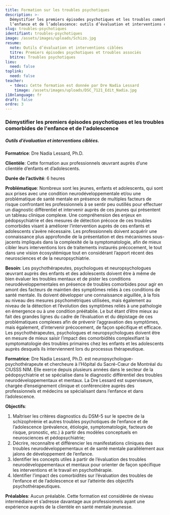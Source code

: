```yaml
---
title: Formation sur les troubles psychotiques
description: >-
  Démystifier les premiers épisodes psychotiques et les troubles comorbides de
  l’enfance et de l’adolescence: outils d’évaluation et interventions ciblées
slug: troubles-psychotiques
identifiant: troubles-psychotiques
image: /assets/images/uploads/Schizo.jpg
resume:
  note: Outils d’évaluation et interventions ciblées
  titre: Premiers épisodes psychotiques et troubles associés
  btitre: Troubles psychotiques
lieu:
  need: false
toplink:
  need: false
teacher:
  - tdesc: Cette formation est donnée par Dre Nadia Lessard
    timage: /assets/images/uploads/DSC_7121_Edit_Nadia.jpg
i18nlanguage: fr
draft: false
ordre: 3
---
```


### Démystifier les premiers épisodes psychotiques et les troubles comorbides de l'enfance et de l'adolescence 
##### Outils d’évaluation et interventions ciblées.

**Formatrice**: Dre Nadia Lessard, Ph.D. 

**Clientèle**: Cette formation aux professionnels œuvrant auprès d’une clientèle d’enfants et d’adolescents.

**Durée de l’activité**: 6 heures

**Problématique**: Nombreux sont les jeunes, enfants et adolescents, qui sont aux prises avec une condition neurodéveloppementale et/ou une problématique de santé mentale en présence de multiples facteurs de risque confrontant les professionnels à se sentir peu outillés pour effectuer un diagnostic différentiel et intervenir auprès de ces jeunes qui présentent un tableau clinique complexe. Une compréhension des enjeux en pédopsychiatrie et des mesures de détection précoce de ces troubles comorbides visant à améliorer l’intervention auprès de ces enfants et adolescents s’avère nécessaire. Les professionnels doivent acquérir une connaissance plus approfondie de la présentation et des mécanismes sous-jacents impliqués dans la complexité de la symptomatologie, afin de mieux cibler leurs interventions lors de traitements instaurés précocement, le tout dans une vision écosystémique tout en considérant l’apport récent des neurosciences et de la neuropsychiatrie.

**Besoin**: Les psychothérapeutes, psychologues et neuropsychologues œuvrant auprès des enfants et des adolescents doivent être à même de bien évaluer les troubles mentaux et de pister les conditions neurodéveloppementales en présence de troubles comorbides pour agir en amont des facteurs de maintien des symptômes reliés à ces conditions de santé mentale. Ils doivent développer une connaissance aiguillée, à la fois au niveau des mesures psychométriques utilisées, mais également au niveau de la détection et l’évolution des symptômes reliés à une pathologie en émergence ou à une condition préétablie. Le but étant d’être mieux au fait des grandes lignes du cadre de l’évaluation et du dépistage de ces problématiques complexes afin de prévenir l’aggravation des symptômes, mais également, d’intervenir précocement, de façon spécifique et efficace. Les psychothérapeutes, psychologues et neuropsychologues doivent être en mesure de mieux saisir l’impact des comorbidités complexifiant la symptomatologie des troubles primaires chez les enfants et les adolescents auprès desquels ils interviennent lors du processus thérapeutique.

**Formatrice**: Dre Nadia Lessard, Ph.D. est neuropsychologue-psychothérapeute et chercheure à l’Hôpital du Sacré-Cœur de Montréal du CIUSSS NIM. Elle exerce depuis plusieurs années dans le secteur de la pédopsychiatrie et se spécialise dans le diagnostic différentiel des troubles neurodéveloppementaux et mentaux. La Dre Lessard est superviseure, chargée d’enseignement clinique et conférencière auprès des professionnels et médecins se spécialisant dans l’enfance et dans l’adolescence.  


**Objectifs**:

1. Maîtriser les critères diagnostics du DSM-5 sur le spectre de la schizophrénie et autres troubles psychotiques de l’enfance et de l’adolescence (prévalence, étiologie, symptomatologie, facteurs de risque, pronostic, etc.) à partir des modèles conceptuels en neurosciences et pédopsychiatrie;			
2. Décrire, reconnaître et différencier les manifestations cliniques des troubles neurodéveloppementaux et de santé mentale parallèlement aux jalons de développement de l’enfance.
3. Identifier les concepts utiles à partir de l’évaluation des troubles neurodéveloppementaux et mentaux pour orienter de façon spécifique les interventions et le travail en psychothérapie.
4. Identifier l’impact des comorbidités sur l’évaluation des troubles de l’enfance et de l’adolescence et sur l’atteinte des objectifs psychothérapeutiques.

**Préalables**: Aucun préalable. Cette formation est considérée de niveau intermédiaire et s’adresse davantage aux professionnels ayant une expérience auprès de la clientèle en santé mentale jeunesse.



